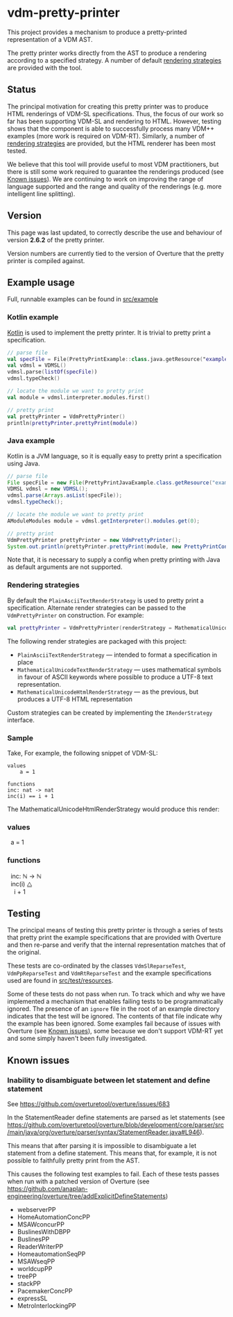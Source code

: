 # vdm-pretty-printer

This project provides a mechanism to produce a pretty-printed representation of a VDM AST.

The pretty printer works directly from the AST to produce a rendering according to a specified strategy. A number of default [rendering strategies](#rendering-strategies) are provided with the tool. 

## Status
The principal motivation for creating this pretty printer was to produce HTML renderings of VDM-SL specifications. Thus, the focus of our work so far has been supporting VDM-SL and rendering to HTML. However, testing shows that the component is able to successfully process many VDM++ examples (more work is required on VDM-RT). Similarly, a number of [rendering strategies](#rendering-strategies) are provided, but the HTML renderer has been most tested.
 
We believe that this tool will provide useful to most VDM practitioners, but there is still some work required to guarantee the renderings produced (see [Known issues](#known-issues)). We are continuing to work on improving the range of language supported and the range and quality of the renderings (e.g. more intelligent line splitting). 

## Version
This page was last updated, to correctly describe the use and behaviour of version **2.6.2** of the pretty printer.

Version numbers are currently tied to the version of Overture that the pretty printer is compiled against.

## Example usage
Full, runnable examples can be found in [src/example](src/example)

### Kotlin example
[Kotlin](https://kotlinlang.org/) is used to implement the pretty printer. It is trivial to pretty print a specification.
```kotlin
// parse file
val specFile = File(PrettyPrintExample::class.java.getResource("example.vdmsl").toURI())
val vdmsl = VDMSL()
vdmsl.parse(listOf(specFile))
vdmsl.typeCheck()

// locate the module we want to pretty print
val module = vdmsl.interpreter.modules.first()

// pretty print
val prettyPrinter = VdmPrettyPrinter()
println(prettyPrinter.prettyPrint(module))
```

### Java example
Kotlin is a JVM language, so it is equally easy to pretty print a specification using Java.
```java
// parse file
File specFile = new File(PrettyPrintJavaExample.class.getResource("example.vdmsl").toURI());
VDMSL vdmsl = new VDMSL();
vdmsl.parse(Arrays.asList(specFile));
vdmsl.typeCheck();

// locate the module we want to pretty print
AModuleModules module = vdmsl.getInterpreter().modules.get(0);

// pretty print
VdmPrettyPrinter prettyPrinter = new VdmPrettyPrinter();
System.out.println(prettyPrinter.prettyPrint(module, new PrettyPrintConfig()));
```
Note that, it is necessary to supply a config when pretty printing with Java as default arguments are not supported.

### Rendering strategies
By default the `PlainAsciiTextRenderStrategy` is used to pretty print a specification. Alternate render strategies can be passed to the `VdmPrettyPrinter` on construction. For example:
```kotlin
val prettyPrinter = VdmPrettyPrinter(renderStrategy = MathematicalUnicodeHtmlRenderStrategy())
```

The following render strategies are packaged with this project:
- `PlainAsciiTextRenderStrategy` — intended to format a specification in place 
- `MathematicalUnicodeTextRenderStrategy` — uses mathematical symbols in favour of ASCII keywords where possible to produce a UTF-8 text representation.
- `MathematicalUnicodeHtmlRenderStrategy` — as the previous, but produces a UTF-8 HTML representation

Custom strategies can be created by implementing the `IRenderStrategy` interface.  

### Sample 
Take, For example, the following snippet of VDM-SL:
```
values
    a = 1

functions
inc: nat -> nat
inc(i) == i + 1
```

The MathematicalUnicodeHtmlRenderStrategy would produce this render:

<h3>values</h3><div id='values'/>
&nbsp;&nbsp;a&nbsp;=&nbsp;1<br/>
<h3>functions</h3><div id='functions'/>
<div id='inc'/>&nbsp;&nbsp;inc:&nbsp;ℕ&nbsp;→&nbsp;ℕ<br/>
&nbsp;&nbsp;inc(i)&nbsp;⧋<br/>
&nbsp;&nbsp;&nbsp;&nbsp;i&nbsp;+&nbsp;1<br/>

## Testing
The principal means of testing this pretty printer is through a series of tests that pretty print the example specifications that are provided with Overture and then re-parse and verify that the internal representation matches that of the original. 

These tests are co-ordinated by the classes `VdmSlReparseTest`, `VdmPpReparseTest` and `VdmRtReparseTest` and the example specifications used are found in [src/test/resources](src/test/resources).

Some of these tests do not pass when run. To track which and why we have implemented a mechanism that enables failing tests to be programmatically ignored. The presence of an `ignore` file in the root of an example directory indicates that the test will be ignored. The contents of that file indicate why the example has been ignored. Some examples fail because of issues with Overture (see [Known issues](#known-issues)), some because we don't support VDM-RT yet and some simply haven't been fully investigated.

## Known issues

### Inability to disambiguate between let statement and define statement

See https://github.com/overturetool/overture/issues/683

In the StatementReader define statements are parsed as let statements (see https://github.com/overturetool/overture/blob/development/core/parser/src/main/java/org/overture/parser/syntax/StatementReader.java#L946).

This means that after parsing it is impossible to disambiguate a let statement from a define statement. This means that, for example, it is not possible to faithfully pretty print from the AST.

This causes the following test examples to fail. Each of these tests passes when run with a patched version of Overture (see https://github.com/anaplan-engineering/overture/tree/addExplicitDefineStatements)

- webserverPP
- HomeAutomationConcPP
- MSAWconcurPP
- BuslinesWithDBPP
- BuslinesPP
- ReaderWriterPP
- HomeautomationSeqPP
- MSAWseqPP
- worldcupPP
- treePP
- stackPP
- PacemakerConcPP
- expressSL
- MetroInterlockingPP

